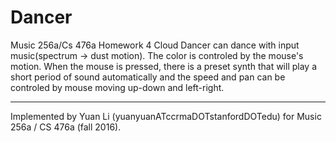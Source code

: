 # Dancer
  
Music 256a/Cs 476a Homework 4 Cloud Dancer can dance with input music(spectrum -> dust motion). The color is controled by the mouse's motion. When the mouse is pressed, there is a preset synth that will play a short period of sound automatically and the speed and pan can be controled by mouse moving up-down and left-right.

---

Implemented by Yuan Li (yuanyuanATccrmaDOTstanfordDOTedu) for Music 256a / CS 476a (fall 2016).
